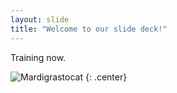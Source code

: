 ```yaml
---
layout: slide
title: "Welcome to our slide deck!"
---
```


Training now.

![Mardigrastocat](https://octodex.github.com/images/Mardigrastocat.png)
{: .center}
